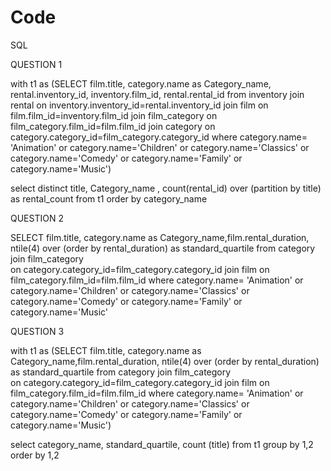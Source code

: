 # Code
SQL 


QUESTION 1 

with t1 as 
      (SELECT film.title, category.name as Category_name, rental.inventory_id, 
	      inventory.film_id, rental.rental_id
       from inventory
       join rental 
       on inventory.inventory_id=rental.inventory_id
       join film 
       on film.film_id=inventory.film_id
       join film_category
       on film_category.film_id=film.film_id
       join category
       on category.category_id=film_category.category_id
where category.name= 'Animation' or category.name='Children' or category.name='Classics'
      or category.name='Comedy' or category.name='Family' or category.name='Music')

select distinct title, Category_name , 
       count(rental_id) over (partition by title) as rental_count
from t1
order by category_name

QUESTION 2 

SELECT film.title, category.name as Category_name,film.rental_duration,
       ntile(4) over (order by rental_duration) as standard_quartile
       from category
       join film_category  
       on category.category_id=film_category.category_id
       join film 
       on film_category.film_id=film.film_id
where category.name= 'Animation' or category.name='Children' or category.name='Classics'
      or category.name='Comedy' or category.name='Family' or category.name='Music' 

QUESTION 3

with t1 as 
(SELECT film.title, category.name as Category_name,film.rental_duration,
       ntile(4) over (order by rental_duration) as standard_quartile
       from category
       join film_category  
       on category.category_id=film_category.category_id
       join film 
       on film_category.film_id=film.film_id
where category.name= 'Animation' or category.name='Children' or category.name='Classics'
      or category.name='Comedy' or category.name='Family' or category.name='Music')
	  
select category_name, standard_quartile, count (title)
from t1
group by 1,2
order by 1,2

